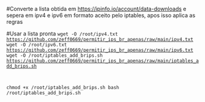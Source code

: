 #Converte a lista obtida em https://ipinfo.io/account/data-downloads e sepera em ipv4 e ipv6 em formato aceito pelo iptables, apos isso aplica as regras

#Usar a lista pronta
<code>wget -O /root/ipv4.txt https://github.com/zeff0669/permitir_ips_br_apenas/raw/main/ipv4.txt
  wget -O /root/ipv6.txt https://github.com/zeff0669/permitir_ips_br_apenas/raw/main/ipv6.txt
  wget -O /root/iptables_add_brips.sh https://github.com/zeff0669/permitir_ips_br_apenas/raw/main/iptables_add_brips.sh

  chmod +x /root/iptables_add_brips.sh
  bash /root/iptables_add_brips.sh</code>

